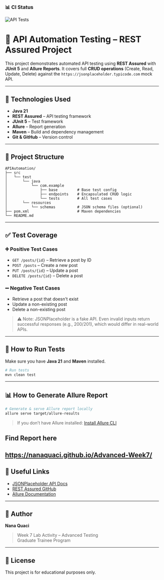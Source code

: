 ### 📊 CI Status

![API Tests](https://github.com/NanaQuaci/Advanced-Week7/actions/workflows/run-tests.yml/badge.svg)

# 🧪 API Automation Testing – REST Assured Project

This project demonstrates automated API testing using **REST Assured** with **JUnit 5** and **Allure Reports**. It covers full **CRUD operations** (Create, Read, Update, Delete) against the `https://jsonplaceholder.typicode.com` mock API.

---

## 🚀 Technologies Used

- **Java 21**
- **REST Assured** – API testing framework
- **JUnit 5** – Test framework
- **Allure** – Report generation
- **Maven** – Build and dependency management
- **Git & GitHub** – Version control

---

## 🧩 Project Structure

```
APIAutomation/
├── src
│   └── test
│       └── java
│           └── com.example
│               ├── base         # Base test config
│               ├── endpoints    # Encapsulated CRUD logic
│               └── tests        # All test cases
│       └── resources
│           └── schemas          # JSON schema files (optional)
├── pom.xml                      # Maven dependencies
└── README.md
```

---

## ✅ Test Coverage

### ➕ Positive Test Cases
- `GET /posts/{id}` – Retrieve a post by ID
- `POST /posts` – Create a new post
- `PUT /posts/{id}` – Update a post
- `DELETE /posts/{id}` – Delete a post

### ➖ Negative Test Cases
- Retrieve a post that doesn't exist
- Update a non-existing post
- Delete a non-existing post

> ⚠️ Note: JSONPlaceholder is a fake API. Even invalid inputs return successful responses (e.g., 200/201), which would differ in real-world APIs.

---

## 📄 How to Run Tests

Make sure you have **Java 21** and **Maven** installed.

```bash
# Run tests
mvn clean test
```

---

## 📊 How to Generate Allure Report

```bash
# Generate & serve Allure report locally
allure serve target/allure-results
```

> If you don’t have Allure installed: [Install Allure CLI](https://docs.qameta.io/allure/#_installing_a_commandline)

## Find Report here

https://nanaquaci.github.io/Advanced-Week7/
---

## 🔗 Useful Links

- [JSONPlaceholder API Docs](https://jsonplaceholder.typicode.com/)
- [REST Assured GitHub](https://github.com/rest-assured/rest-assured)
- [Allure Documentation](https://docs.qameta.io/allure/)

---

## 👤 Author

**Nana Quaci**
> Week 7 Lab Activity – Advanced Testing  
> Graduate Trainee Program

---

## 🏁 License

This project is for educational purposes only.

